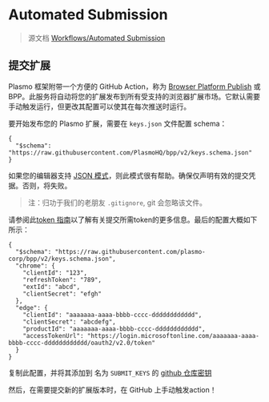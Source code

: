# Automated Submission

> 源文档 [Workflows/Automated Submission](https://docs.plasmo.com/workflows/submit)

## 提交扩展

Plasmo 框架附带一个方便的 GitHub Action，称为 [Browser Platform Publish](http://bpp.browser.market/) 或 BPP。此服务将自动将您的扩展发布到所有受支持的浏览器扩展市场。它默认需要手动触发运行，但更改其配置可以使其在每次推送时运行。

要开始发布您的 Plasmo 扩展，需要在 `keys.json` 文件配置 schema：

```
{
  "$schema": "https://raw.githubusercontent.com/PlasmoHQ/bpp/v2/keys.schema.json"
}
```

如果您的编辑器支持 [JSON 模式](https://json-schema.org/)，则此模式很有帮助。确保仅声明有效的提交凭据。否则，将失败。

> 注：归功于我们的老朋友 `.gitignore`, git 会忽略该文件。

请参阅此[token 指南](https://github.com/PlasmoHQ/bms/blob/main/tokens.md)以了解有关提交所需token的更多信息。最后的配置大概如下所示：

```
{
  "$schema": "https://raw.githubusercontent.com/plasmo-corp/bpp/v2/keys.schema.json",
  "chrome": {
    "clientId": "123",
    "refreshToken": "789",
    "extId": "abcd",
    "clientSecret": "efgh"
  },
  "edge": {
    "clientId": "aaaaaaa-aaaa-bbbb-cccc-dddddddddddd",
    "clientSecret": "abcdefg",
    "productId": "aaaaaaa-aaaa-bbbb-cccc-dddddddddddd",
    "accessTokenUrl": "https://login.microsoftonline.com/aaaaaaa-aaaa-bbbb-cccc-dddddddddddd/oauth2/v2.0/token"
  }
}
```

复制此配置，并将其添加到 名为 `SUBMIT_KEYS` 的 [github 仓库密钥](https://docs.github.com/en/actions/security-guides/encrypted-secrets#creating-encrypted-secrets-for-a-repository)

然后，在需要提交新的扩展版本时，在 GitHub 上手动触发action！
